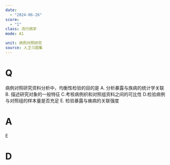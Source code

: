```yaml
---
date:
  - "2024-06-26"
score:
  - "1"
class: 流行病学
mode: A1

unit: 病例对照研究
source: 人卫习题集
---
```



# Q
病例对照研究资料分析中，均衡性检验的目的是
A. 分析暴露与族病的统计学关联
B. 描述研究对象的一般特征
C.考核病例织和对照组资料之间的可比性
D.检验病例与对照组的样本量是否充足
E. 检验暴露与痪病的关联强度

# A

E


# D
